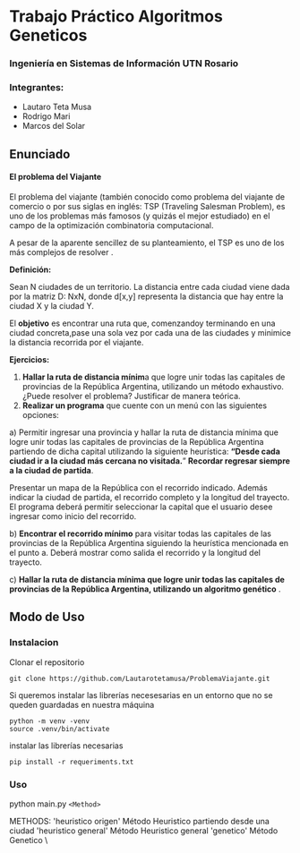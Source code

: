 # Trabajo Práctico Algoritmos Geneticos

### Ingeniería en Sistemas de Información UTN Rosario

### Integrantes:

- Lautaro Teta Musa
- Rodrigo Mari
- Marcos del Solar

## Enunciado

#### El problema del Viajante

El problema del viajante (también conocido como problema del viajante de comercio o por sus siglas en inglés: TSP
(Traveling Salesman Problem), es uno de los problemas más famosos (y quizás el mejor estudiado) en el campo de la optimización combinatoria computacional.

A pesar de la aparente sencillez de su planteamiento, el TSP es uno de los más complejos de resolver .

**Definición:**

Sean N ciudades de un territorio. La distancia entre cada ciudad viene dada por la matriz D: NxN,
donde d[x,y] representa la distancia que hay entre la ciudad X y la ciudad Y.

El **objetivo** es encontrar una ruta que, comenzandoy terminando en una ciudad concreta,pase una sola vez por cada una de las ciudades y minimice la distancia recorrida por el viajante.

**Ejercicios:**

1. **Hallar
   la ruta de distancia mínim**a que logre unir todas las capitales de provincias de
   la República Argentina, utilizando un método exhaustivo.
   ¿Puede resolver el problema? Justificar de manera teórica.
2. **Realizar
   un programa** que cuente con un menú con las siguientes opciones:

a) Permitir ingresar una provincia y hallar la ruta de distancia mínima que logre unir todas las capitales de
provincias de la República Argentina partiendo de dicha capital utilizando la siguiente heurística: **“Desde cada ciudad ir a la ciudad más cercana no visitada.**”
**Recordar regresar siempre a la ciudad de partida**.

Presentar un mapa de la República con el recorrido indicado. Además indicar la ciudad de partida, el recorrido
completo y la longitud del trayecto. El programa deberá permitir seleccionar la capital que el usuario desee ingresar como inicio del recorrido.

b) **Encontrar el recorrido mínimo** para visitar todas las capitales de las provincias de la República Argentina siguiendo la heurística mencionada en el punto a. Deberá mostrar como salida el recorrido y la longitud del trayecto.

c) **Hallar la ruta de distancia mínima que logre unir todas las capitales de provincias de la República Argentina, utilizando un algoritmo genético** .


## Modo de Uso

### Instalacion

Clonar el repositorio

```
git clone https://github.com/Lautarotetamusa/ProblemaViajante.git
```

Si queremos instalar las librerías necesesarias en un entorno que no se queden guardadas en nuestra máquina

```
python -m venv -venv
source .venv/bin/activate
```

instalar las librerías necesarias

```
pip install -r requeriments.txt
```

### Uso

python main.py `<Method>`

METHODS:
  	'heuristico origen'  Método Heuristico partiendo desde una ciudad
  	'heuristico general' Método Heuristico general
  	'genetico' Método Genetico \
